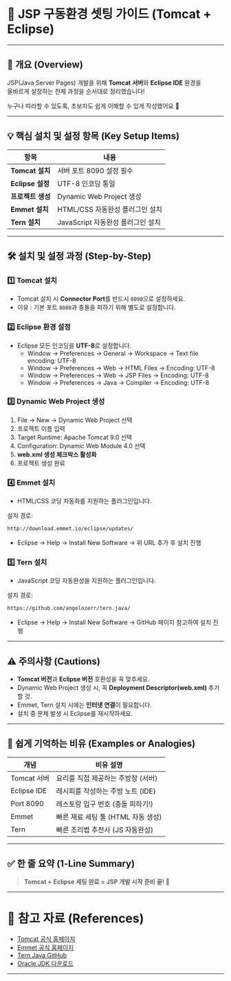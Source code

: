 # 🌟 JSP 구동환경 셋팅 가이드 (Tomcat + Eclipse)

---

## 📌 개요 (Overview)

JSP(Java Server Pages) 개발을 위해 **Tomcat 서버**와 **Eclipse IDE** 환경을  
올바르게 설정하는 전체 과정을 순서대로 정리했습니다!  

누구나 따라할 수 있도록, 초보자도 쉽게 이해할 수 있게 작성했어요 🚀

---

## 💡 핵심 설치 및 설정 항목 (Key Setup Items)

| 항목             | 내용                              |
|------------------|-----------------------------------|
| **Tomcat 설치**  | 서버 포트 8090 설정 필수          |
| **Eclipse 설정** | UTF-8 인코딩 통일                |
| **프로젝트 생성** | Dynamic Web Project 생성          |
| **Emmet 설치**   | HTML/CSS 자동완성 플러그인 설치    |
| **Tern 설치**    | JavaScript 자동완성 플러그인 설치 |

---

## 🛠️ 설치 및 설정 과정 (Step-by-Step)

### 1️⃣ Tomcat 설치

- Tomcat 설치 시 **Connector Port**를 반드시 `8090`으로 설정하세요.
- 이유 : 기본 포트 `8080`과 충돌을 피하기 위해 별도로 설정합니다.

### 2️⃣ Eclipse 환경 설정

- Eclipse 모든 인코딩을 **UTF-8**로 설정합니다.
  - Window → Preferences → General → Workspace → Text file encoding: UTF-8
  - Window → Preferences → Web → HTML Files → Encoding: UTF-8
  - Window → Preferences → Web → JSP Files → Encoding: UTF-8
  - Window → Preferences → Java → Compiler → Encoding: UTF-8

### 3️⃣ Dynamic Web Project 생성

1. File → New → Dynamic Web Project 선택
2. 프로젝트 이름 입력
3. Target Runtime: Apache Tomcat 9.0 선택
4. Configuration: Dynamic Web Module 4.0 선택
5. **web.xml 생성 체크박스 활성화**
6. 프로젝트 생성 완료

### 4️⃣ Emmet 설치

- HTML/CSS 코딩 자동화를 지원하는 플러그인입니다.

설치 경로:
```bash
http://download.emmet.io/eclipse/updates/
```

- Eclipse → Help → Install New Software → 위 URL 추가 후 설치 진행

### 5️⃣ Tern 설치

- JavaScript 코딩 자동완성을 지원하는 플러그인입니다.

설치 경로:
```bash
https://github.com/angelozerr/tern.java/
```

- Eclipse → Help → Install New Software → GitHub 페이지 참고하여 설치 진행

---

## ⚠ 주의사항 (Cautions)

- **Tomcat 버전**과 **Eclipse 버전** 호환성을 꼭 맞추세요.
- Dynamic Web Project 생성 시, 꼭 **Deployment Descriptor(web.xml)** 추가할 것.
- Emmet, Tern 설치 시에는 **인터넷 연결**이 필요합니다.
- 설치 중 문제 발생 시 Eclipse를 재시작하세요.

---

## 🧠 쉽게 기억하는 비유 (Examples or Analogies)

| 개념          | 비유 설명 |
|---------------|-----------|
| Tomcat 서버   | 요리를 직접 제공하는 주방장 (서버) |
| Eclipse IDE   | 레시피를 작성하는 주방 노트 (IDE) |
| Port 8090     | 레스토랑 입구 번호 (충돌 피하기!) |
| Emmet         | 빠른 재료 세팅 툴 (HTML 자동 생성) |
| Tern          | 빠른 조리법 추천사 (JS 자동완성) |

---

## ✅ 한 줄 요약 (1-Line Summary)

> **Tomcat + Eclipse 세팅 완료 = JSP 개발 시작 준비 끝! 🚀**

---

# 📝 참고 자료 (References)

- [Tomcat 공식 홈페이지](https://tomcat.apache.org/)
- [Emmet 공식 홈페이지](https://emmet.io/)
- [Tern Java GitHub](https://github.com/angelozerr/tern.java)
- [Oracle JDK 다운로드](https://www.oracle.com/java/technologies/javase-downloads.html)

---
